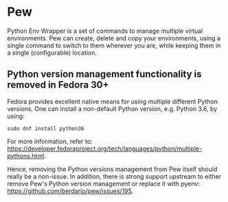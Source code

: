 # Pew

Python Env Wrapper is a set of commands to manage multiple virtual
environments. Pew can create, delete and copy your environments, using a
single command to switch to them wherever you are, while keeping them in a
single (configurable) location.

## Python version management functionality is removed in Fedora 30+

Fedora provides excellent native means for using multiple different Python
versions. One can install a non-default Python version, e.g. Python 3.6, by
using:

```
sudo dnf install python36
```

For more information, refer to:
https://developer.fedoraproject.org/tech/languages/python/multiple-pythons.html.

Hence, removing the Python versions management from Pew itself should really
be a non-issue.
In addition, there is strong support upstream to either remove Pew's Python
version management or replace it with pyenv:
https://github.com/berdario/pew/issues/195.
